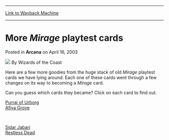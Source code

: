 
---
[Link to Wayback Machine](https://web.archive.org/web/20220703002400/https://magic.wizards.com/en/articles/archive/more-mirage-playtest-cards-2003-04-16)

[_metadata_:author]:- "Wizards of the Coast"
[_metadata_:description]:- "Here are a few more goodies from the huge stack of old Mirage playtest cards we have lying around. Each one of these cards went through a few changes on its way to becoming a Mirage card. Can you guess which cards they became? Click on each card to find out. Purraj of Urborg Afiya Grove Sidar Jabari Restless Dead"
[_metadata_:generator]:- "Drupal 7 (http://drupal.org)"
[_metadata_:node]:- "605471"
[_metadata_:publish_date]:- "2003-04-16"
[_metadata_:source]:- "div-main-content"
[_metadata_:title]:- "More Mirage playtest cards"
[_metadata_:wayback_capture_timestamp]:- "2022-07-03 00:24:00"
[_metadata_:wayback_raw_url]:- "https://web.archive.org/web/20220703002400id_/https://magic.wizards.com/en/articles/archive/more-mirage-playtest-cards-2003-04-16"
[_metadata_:wayback_url]:- "https://magic.wizards.com/en/articles/archive/more-mirage-playtest-cards-2003-04-16"
---


More *Mirage* playtest cards
============================



 Posted in **Arcana**
 on April 16, 2003 






![](https://media.magic.wizards.com/styles/auth_small/public/images/person/wizards_author.jpg)
By Wizards of the Coast












Here are a few more goodies from the huge stack of old *Mirage* playtest cards we have lying around. Each one of these cards went through a few changes on its way to becoming a *Mirage* card.


Can you guess which cards they became? Click on each card to find out.


[Purraj of Urborg](http://gatherer.wizards.com/Pages/Card/Details.aspx?&name=Purraj%2Bof%2BUrborg)  
[Afiya Grove](http://gatherer.wizards.com/Pages/Card/Details.aspx?&name=Afiya%2BGrove)


 

[Sidar Jabari](http://gatherer.wizards.com/Pages/Card/Details.aspx?&name=Sidar%2BJabari)  
[Restless Dead](http://gatherer.wizards.com/Pages/Card/Details.aspx?&name=Restless%2BDead)








